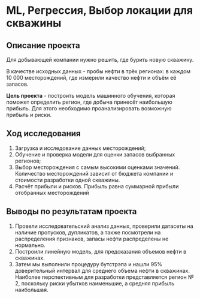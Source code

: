# ML, Регрессия,  Выбор локации для скважины

## Описание проекта


Для добывающей компании нужно решить, где бурить новую скважину.

В качестве исходных данных -  пробы нефти в трёх регионах: в каждом 10 000 месторождений, где измерили качество нефти и объём её запасов. 

**Цель проекта** - построить модель машинного обучения, которая поможет определить регион, где добыча принесёт наибольшую прибыль. Для этого необходимо проанализировать возможную прибыль и риски.


## Ход исследования

1.  Загрузка и исследование данных месторождений;
2.  Обучение и проверка модели для оценки запасов выбранных регионов;
3.  Выбор месторождения с самым высокими оценками значений. Количество месторождений зависит от бюджета компании и стоимости разработки одной скважины.
3.  Расчёт прибыли и рисков. Прибыль равна суммарной прибыли отобранных месторождений

## Выводы по результатам проекта

1. Провели исследовательский анализ данных, проверили датасеты на наличие пропусков, дупликатов, а также посмотрели на распределения признаков, запасы нефти распределены не нормально.
2. Построили линейную модель, для предсказания объемов нефти в скважинах.
3. Затем мы выполнили процедуру бутстрэпа и нашли 95% доверительный интервал для среднего объема нефти в скважинах. Наиболее перспективным для разработки представляется регион № 2, поскольку риски убытков наименьшие, а средняя прибыль наибольшая.

